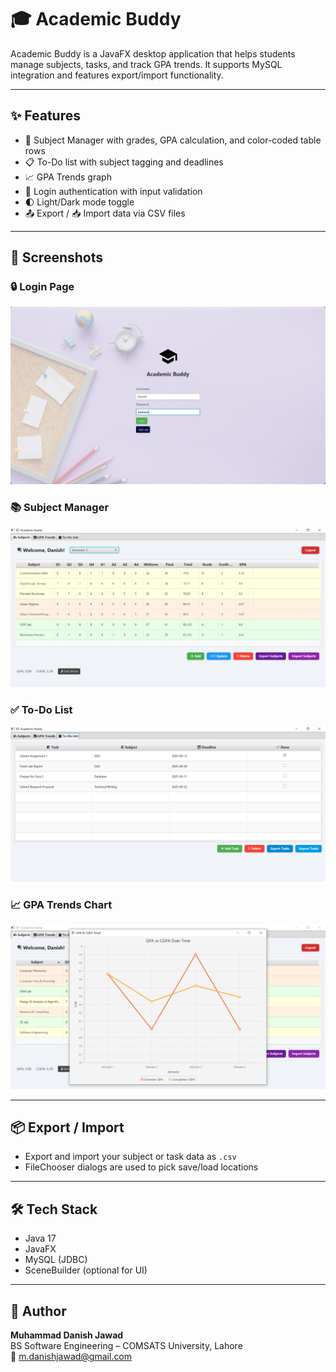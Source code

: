 # 🎓 Academic Buddy

Academic Buddy is a JavaFX desktop application that helps students manage subjects, tasks, and track GPA trends. It supports MySQL integration and features export/import functionality.

---

## ✨ Features

- 📘 Subject Manager with grades, GPA calculation, and color-coded table rows
- 📋 To-Do list with subject tagging and deadlines
- 📈 GPA Trends graph
- 🔐 Login authentication with input validation
- 🌓 Light/Dark mode toggle
- 📤 Export / 📥 Import data via CSV files

---

## 📸 Screenshots

### 🔒 Login Page  
![Login](login.png)

### 📚 Subject Manager  
![Subject Manager](Dashboard.png)

### ✅ To-Do List  
![To-Do List](to-do-list.png)

### 📈 GPA Trends Chart  
![GPA Trends](trends-chart.png)

---

## 📦 Export / Import

- Export and import your subject or task data as `.csv`
- FileChooser dialogs are used to pick save/load locations

---

## 🛠 Tech Stack

- Java 17  
- JavaFX  
- MySQL (JDBC)  
- SceneBuilder (optional for UI)  

---
## 👤 Author

**Muhammad Danish Jawad**  
BS Software Engineering – COMSATS University, Lahore  
📧 [m.danishjawad@gmail.com](mailto:m.danishjawad@gmail.com)
